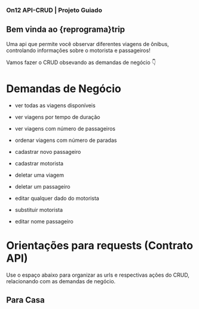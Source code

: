 ### On12 API-CRUD | Projeto Guiado

## Bem vinda ao {reprograma}trip
Uma api que permite você observar diferentes viagens de ônibus, controlando informações sobre o motorista e passageiros!<br />

Vamos fazer o CRUD obsevando as demandas de negócio :point_down:

# Demandas de Negócio

- ver todas as viagens disponíveis<br />
- ver viagens por tempo de duração<br />
- ver viagens com número de passageiros<br />
- ordenar viagens com número de paradas<br />

- cadastrar novo passageiro<br />
- cadastrar motorista<br />

- deletar uma viagem<br />
- deletar um passageiro<br />

- editar qualquer dado do motorista<br />
- substituir motorista<br />
- editar nome passageiro

# Orientações para requests (Contrato API)
Use o espaço abaixo para organizar as urls e respectivas ações do CRUD, relacionando com as demandas de negócio.<br />


## Para Casa